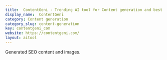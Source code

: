 ```yaml
---
title:  ContentGeni - Trending AI tool for Content generation and best alternatives
display_name:  ContentGeni
category: Content generation
category_slug: content-generation
key: contentgeni_com
website: https://contentgeni.com/
layout: aitool
---
```


Generated SEO content and images.
